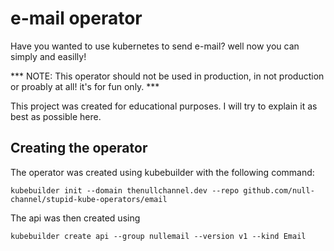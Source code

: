 # e-mail operator

Have you wanted to use kubernetes to send e-mail? well now you can simply and easilly!

*** NOTE: This operator should not be used in production, in not production or proably at all! it's for fun only. ***

This project was created for educational purposes. I will  try to explain it as best as possible here.

## Creating the operator
The operator was created using kubebuilder with the following command:

`kubebuilder init --domain thenullchannel.dev --repo github.com/null-channel/stupid-kube-operators/email`


The api was then created using

`kubebuilder create api --group nullemail --version v1 --kind Email`
